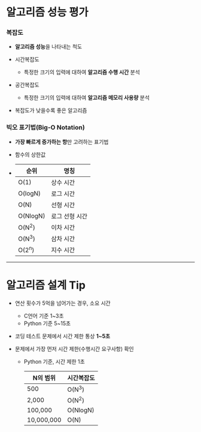 # 알고리즘 성능 평가

### 복잡도

* **알고리즘 성능**을 나타내는 척도

* 시간복잡도
  * 특정한 크기의 입력에 대하여 **알고리즘 수행 시간** 분석
* 공간복잡도
  * 특정한 크기의 입력에 대하여 **알고리즘 메모리 사용량** 분석
* 복잡도가 낮을수록 좋은 알고리즘



### 빅오 표기법(Big-O Notation)

* **가장 빠르게 증가하는 항**만 고려하는 표기법

* 함수의 상한값

* | 순위             | 명칭           |
  | ---------------- | -------------- |
  | O(1)             | 상수 시간      |
  | O(logN)          | 로그 시간      |
  | O(N)             | 선형 시간      |
  | O(NlogN)         | 로그 선형 시간 |
  | O(N<sup>2</sup>) | 이차 시간      |
  | O(N<sup>3</sup>) | 삼차 시간      |
  | O(2<sup>n</sup>) | 지수 시간      |


----------------------------------------------
# 알고리즘 설계 Tip

* 연산 횟수가 5억을 넘어가는 경우, 소요 시간

  * C언어 기준 1~3초
  * Python 기준 5~15초

* 코딩 테스트 문제에서 시간 제한 통상 **1~5초**

* 문제에서 가장 먼저 시간 제한(수행시간 요구사항) 확인

  * Python 기준, 시간 제한 1초

    | N의 범위   | 시간복잡도       |
    | ---------- | ---------------- |
    | 500        | O(N<sup>3</sup>) |
    | 2,000      | O(N<sup>2</sup>) |
    | 100,000    | O(NlogN)         |
    | 10,000,000 | O(N)             |





